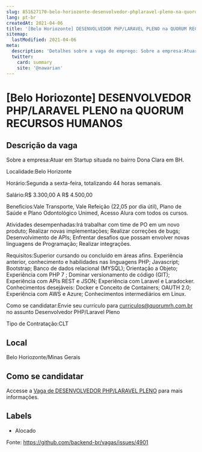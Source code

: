 ```yaml
---
slug: 851627170-belo-horiozonte-desenvolvedor-phplaravel-pleno-na-quorum-recursos-humanos
lang: pt-br
createdAt: 2021-04-06
title: '[Belo Horiozonte] DESENVOLVEDOR PHP/LARAVEL PLENO na QUORUM RECURSOS HUMANOS - Vaga de Emprego'
sitemap:
  lastModified: 2021-04-06
meta:
  description: 'Detalhes sobre a vaga de emprego: Sobre a empresa:Atuar em Startup situada no bairro Dona Clara em BH.   Localidade:Belo Horizonte   Horário:Segunda a sexta-feira, totalizando 44 horas semanais.   Salário:R$ 3.300,00 A R$ 4.500,00   Beneficios:Vale Transporte, Vale Refeição (22,05 por dia útil), Plano de Saúde e Plano Odontológico Unimed, Acesso Alura com todos os cursos.     Atividades desempenhadas:Irá trabalhar com time de PO em um novo produto; Realizar novas implementações; Realizar correções de bugs; Desenvolvimento de APIs; Enfrentar desafios que possam envolver novas linguagens de Programação; Realizar integrações.   Requisitos:Superior cursando ou concluído em áreas afins. Experiência anterior, conhecimento e habilidades nas linguagens PHP; Javascript; Bootstrap; Banco de dados relacional (MYSQL); Orientação a Objeto; Experiência com PHP 7 ; Dominar versionamento de código (GIT); Experiência com APIs REST e JSON; Experiência com Laravel e Laradocker. Conhecimentos desejáveis: Docker e Conceito de Containers; OAUTH 2.0; Experiência com AWS e Azure; Conhecimentos intermediários em Linux.     Como se candidatar:Envie seu currículo para curriculos@quorumrh.com.br no assunto Desenvolvedor PHP/Laravel Pleno     Tipo de Contratação:CLT'
  twitter:
    card: summary
    site: '@nawarian'
---
```


# [Belo Horiozonte] DESENVOLVEDOR PHP/LARAVEL PLENO na QUORUM RECURSOS HUMANOS

## Descrição da vaga 
 Sobre a empresa:Atuar em Startup situada no bairro Dona Clara em BH.
  
  Localidade:Belo Horizonte
  
  Horário:Segunda a sexta-feira, totalizando 44 horas semanais.
  
  Salário:R$ 3.300,00 A R$ 4.500,00
  
  Beneficios:Vale Transporte, Vale Refeição (22,05 por dia útil), Plano de Saúde e Plano Odontológico Unimed, Acesso Alura com todos os cursos.
  
  
  Atividades desempenhadas:Irá trabalhar com time de PO em um novo produto; Realizar novas implementações; Realizar correções de bugs; Desenvolvimento de APIs; Enfrentar desafios que possam envolver novas linguagens de Programação; Realizar integrações.
  
  Requisitos:Superior cursando ou concluído em áreas afins. Experiência anterior, conhecimento e habilidades nas linguagens PHP; Javascript; Bootstrap; Banco de dados relacional (MYSQL); Orientação a Objeto; Experiência com PHP 7 ; Dominar versionamento de código (GIT); Experiência com APIs REST e JSON; Experiência com Laravel e Laradocker. Conhecimentos desejáveis: Docker e Conceito de Containers; OAUTH 2.0; Experiência com AWS e Azure; Conhecimentos intermediários em Linux.
  
  
  Como se candidatar:Envie seu currículo para curriculos@quorumrh.com.br no assunto Desenvolvedor PHP/Laravel Pleno
  
  
  Tipo de Contratação:CLT 
## Local 
Belo Horiozonte/Minas Gerais 
## Como se candidatar 
Accesse a [Vaga de DESENVOLVEDOR PHP/LARAVEL PLENO](https://nerdprogramador.com.br/quorum-recursos-humanos-desenvolvedor-phplaravel-pleno/25b62191-9376-486c-88d8-e1824b697ea9?utm_source=github) para mais informações. 
## Labels 
* Alocado 


Fonte: https://github.com/backend-br/vagas/issues/4901
